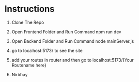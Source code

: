 # Instructions

1. Clone The Repo
2. Open Frontend Folder and Run Command npm run dev
3. Open Backend Folder and Run Command node mainServer.js
4. go to localhost:5173/ to see the site
5. add your routes in router and then go to localhost:5173/{Your Routename here}

6. Nirbhay